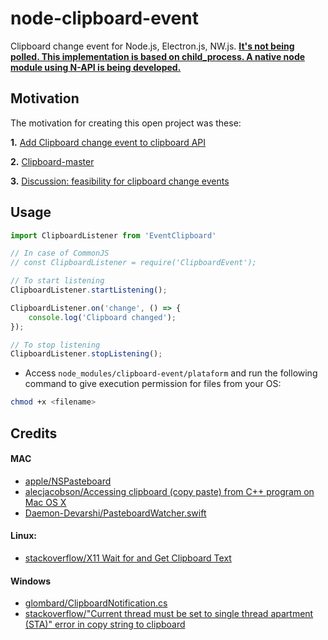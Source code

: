 # node-clipboard-event 
Clipboard change event for Node.js, Electron.js, NW.js. **[It's not being polled. This implementation is based on child_process. A native node module using N-API is being developed.](https://github.com/sudhakar3697/node-clipboard-event/tree/v2)**

## Motivation
The motivation for creating this open project was these: 

**1.** [Add Clipboard change event to clipboard API](https://github.com/electron/electron/issues/2280)

**2.** [Clipboard-master](https://github.com/DoumanAsh/clipboard-master)

**3.** [Discussion: feasibility for clipboard change events](https://github.com/aweinstock314/rust-clipboard/issues/48)

## Usage

```js
import ClipboardListener from 'EventClipboard'

// In case of CommonJS
// const ClipboardListener = require('ClipboardEvent');

// To start listening
ClipboardListener.startListening();

ClipboardListener.on('change', () => {
    console.log('Clipboard changed');
});

// To stop listening
ClipboardListener.stopListening();
```

- Access `node_modules/clipboard-event/plataform` and run the following command to give execution permission for files from your OS:
```bash
chmod +x <filename>
```


## Credits

#### MAC
* [apple/NSPasteboard](https://developer.apple.com/documentation/appkit/nspasteboard?language=occ)
* [alecjacobson/Accessing clipboard (copy paste) from C++ program on Mac OS X](http://www.alecjacobson.com/weblog/?p=2376)
* [Daemon-Devarshi/PasteboardWatcher.swift](https://gist.github.com/Daemon-Devarshi/13efd24f027a775ee862)
  
#### Linux:
* [stackoverflow/X11 Wait for and Get Clipboard Text](https://stackoverflow.com/a/44992967)

#### Windows
* [glombard/ClipboardNotification.cs](https://gist.github.com/glombard/7986317)
* [stackoverflow/"Current thread must be set to single thread apartment (STA)" error in copy string to clipboard](https://stackoverflow.com/questions/17762037/error-while-trying-to-copy-string-to-clipboard)
